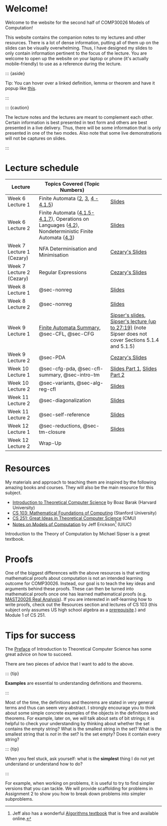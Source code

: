 # Welcome!

Welcome to the website for the second half of COMP30026 Models of
Computation!

This website contains the companion notes to my lectures and other
resources. There is a lot of dense information, putting all of them up
on the slides can be visually overwhelming. Thus, I have designed my
slides to only contain information pertinent to the focus of the
lecture. You are welcome to open up the website on your laptop or phone
(it's actually mobile-friendly) to use as a reference during the
lecture.

::: {aside}

Tip: You can hover over a linked definition, lemma or theorem and have
it popup like [this](./hover-link-demo.mov).

:::

::: {caution}

The lecture notes and the lectures are meant to complement each other. Certain information is best presented in text form and others are best presented in a live delivery. Thus, there will be some information that is only presented in one of the two modes. Also note that some live demonstrations will not be captures on slides.

:::

# Lecture schedule

| Lecture | Topics Covered (Topic Numbers) |  |
|----|----|----|
| Week 6 Lecture 1 | Finite Automata ([2](./preamble/), [3](./prelim/), [4 - 4.1.5](./fa/)) | [Slides](./w6l1-slides.pdf) |
| Week 6 Lecture 2 | Finite Automata ([4.1.5-4.1.7](./intro-fa#finite-automata-in-general)), Operations on Languages ([4.2](./operations-fa)), Nondeterministic Finite Automata ([4.3](./nondet-fa)) | [Slides](./w6l2-slides.pdf) |
| Week 7 Lecture 1 (Cezary) | NFA Determinisation and Minimisation | [Cezary's Slides](https://canvas.lms.unimelb.edu.au/courses/215477/files/24683709?module_item_id=6927050) |
| Week 7 Lecture 2 (Cezary) | Regular Expressions | [Cezary's Slides](https://canvas.lms.unimelb.edu.au/courses/215477/files/24840376?module_item_id=6966082) |
| Week 8 Lecture 1 | @sec-nonreg | [Slides](./w8l1-slides.pdf) |
| Week 8 Lecture 2 | @sec-nonreg | [Slides](./w8l2-slides.pdf) |
| Week 9 Lecture 1 | [Finite Automata Summary](./fa-summary), @sec-CFL, @sec-CFG | [Sipser's slides](https://math.mit.edu/~sipser/18404/Lectures%20Fall%202020/Lecture%204%20final.pptx), [Sipser's lecture (up to 27:19)](https://youtu.be/m9eHViDPAJQ?si=LTxUewK89ifhyggV) (note Sipser does not cover Sections 5.1.4 and 5.1.5) |
| Week 9 Lecture 2 | @sec-PDA | [Cezary's Slides](https://canvas.lms.unimelb.edu.au/courses/215477/files/25005055?module_item_id=6985915) |
| Week 10 Lecture 1 | @sec-cfg-pda, @sec-cfl-summary, @sec-intro-tm | [Slides Part 1](https://canvas.lms.unimelb.edu.au/courses/215477/files/25195562?module_item_id=7013971), [Slides Part 2](https://canvas.lms.unimelb.edu.au/courses/215477/files/25104011?module_item_id=7001717) |
| Week 10 Lecture 2 | @sec-variants, @sec-alg-reg-cfl | [Slides](https://canvas.lms.unimelb.edu.au/courses/215477/files/25195591?module_item_id=7014019) |
| Week 11 Lecture 2 | @sec-diagonalization | [Slides](https://canvas.lms.unimelb.edu.au/courses/215477/files/25178539?module_item_id=7011087) |
| Week 11 Lecture 2 | @sec-self-reference | [Slides](https://canvas.lms.unimelb.edu.au/courses/215477/files/25183900?module_item_id=7011852) |
| Week 12 Lecture 1 | @sec-reductions, @sec-tm-closure | [Slides](https://canvas.lms.unimelb.edu.au/courses/215477/files/25244885?module_item_id=7018377) |
| Week 12 Lecture 2 | Wrap-Up |  |

# Resources

My materials and approach to teaching them are inspired by the following
amazing books and courses. They will also be the main resource for this
subject.

- [Introduction to Theoretical Computer
  Science](https://introtcs.org/public/index.html) by Boaz Barak
  (Harvard University)
- [CS 103: Mathematical Foundations of
  Computing](https://cs121.boazbarak.org) (Stanford University)
- [CS 251: Great Ideas in Theoretical Computer
  Science](https://s23.cs251.com/index.html) (CMU)
- [Notes on Models of
  Computation](http://jeffe.cs.illinois.edu/teaching/algorithms/#models)
  by Jeff Erickson[^1] (UIUC)

Introduction to the Theory of Computation by Michael Sipser is a great
textbook.

# Proofs

One of the biggest differences with the above resources is that writing
mathematical proofs about computation is not an intended learning
outcome for COMP30026. Instead, our goal is to teach the key ideas and
arguments behind these proofs. These can then be turned into
mathematical proofs once one has learned mathematical proofs (e.g.
[MAST20026 Real
Analysis](https://handbook.unimelb.edu.au/subjects/mast20026)). If you
are interested in self-learning how to write proofs, check out the
Resources section and lectures of CS 103 (this subject only assumes US
high school algebra as a
[prerequisite](https://web.stanford.edu/class/archive/cs/cs103/cs103.1246/prereqs).)
and Module 1 of CS 251.

# Tips for success

The
[Preface](https://introtcs.org/public/lec_00_0_preface.html#to-the-student)
of Introduction to Theoretical Computer Science has some great advice on
how to succeed.

There are two pieces of advice that I want to add to the above.

::: {tip}

**Examples** are essential to understanding definitions and theorems.

:::

Most of the time, the definitions and theorems are stated in very
general terms and thus can seem very abstract. I strongly encourage you
to think about some simple concrete examples of the objects in the
definitions and theorems. For example, later on, we will talk about sets
of bit strings; it is helpful to check your understanding by thinking
about whether the set contains the empty string? What is the smallest
string in the set? What is the smallest string that is *not* in the set?
Is the set empty? Does it contain every string?

::: {tip}

When you feel stuck, ask yourself: what is the **simplest** thing I do
not yet understand or understand how to do?

:::

For example, when working on problems, it is useful to try to find
simpler versions that you can tackle. We will provide scaffolding for
problems in Assignment 2 to show you how to break down problems into
simpler subproblems.

[^1]: Jeff also has a wonderful [Algorithms
    textbook](https://jeffe.cs.illinois.edu/teaching/algorithms/) that
    is free and available online.

